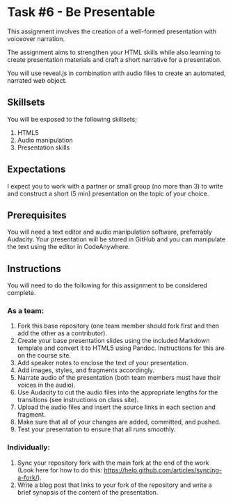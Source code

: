 # Task #6 - Be Presentable

This assignment involves the creation of a well-formed presentation with voiceover narration. 

The assignment aims to strengthen your HTML skills while also learning to create presentation materials and craft a short narrative for a presentation. 

You will use reveal.js in combination with audio files to create an automated, narrated web object. 

## Skillsets

You will be exposed to the following skillsets;

1. HTML5
2. Audio manipulation
3. Presentation skills

## Expectations

I expect you to work with a partner or small group (no more than 3) to write and construct a short (5 min) presentation on the topic of your choice. 

## Prerequisites

You will need a text editor and audio manipulation software, preferrably Audacity. Your presentation will be stored in GitHub and you can manipulate the text using the editor in CodeAnywhere.

## Instructions

You will need to do the following for this assignment to be considered complete. 

### As a team:

1. Fork this base repository (one team member should fork first and then add the other as a contributor). 
2. Create your base presentation slides using the included Markdown template and convert it to HTML5 using Pandoc. Instructions for this are on the course site.  
3. Add speaker notes to enclose the text of your presentation. 
4. Add images, styles, and fragments accordingly. 
4. Narrate audio of the presentation (both team members must have their voices in the audio).
5. Use Audacity to cut the audio files into the appropriate lengths for the transitions (see instructions on class site).
6. Upload the audio files and insert the source links in each section and fragment.
7. Make sure that all of your changes are added, committed, and pushed. 
8. Test your presentation to ensure that all runs smoothly.

### Individually:

1. Sync your repository fork with the main fork at the end of the work (Look here for how to do this: <https://help.github.com/articles/syncing-a-fork/>).
2. Write a blog post that links to your fork of the repository and write a brief synopsis of the content of the presentation. 
